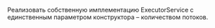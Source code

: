 Реализовать собственную имплементацию ExecutorService с
единственным параметром конструктора – количеством потоков.
